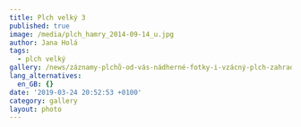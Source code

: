 ```yaml
---
title: Plch velký 3
published: true
image: /media/plch_hamry_2014-09-14_u.jpg
author: Jana Holá
tags:
  - plch velký
gallery: /news/záznamy-plchů-od-vás-nádherné-fotky-i-vzácný-plch-zahradní
lang_alternatives:
  en_GB: {}
date: '2019-03-24 20:52:53 +0100'
category: gallery
layout: photo
---
```


